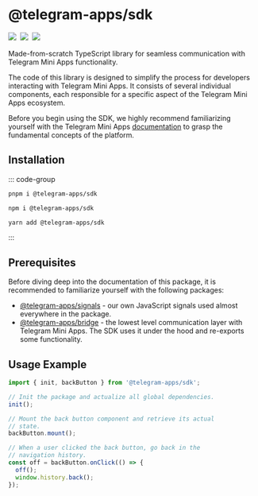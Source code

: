 # @telegram-apps/sdk

<p style="display: flex; gap: 8px; min-height: 20px">
  <a href="https://npmjs.com/package/@telegram-apps/sdk">
    <img src="https://img.shields.io/npm/v/@telegram-apps/sdk?logo=npm"/>
  </a>
  <img src="https://img.shields.io/bundlephobia/minzip/@telegram-apps/sdk"/>
  <a href="https://github.com/Telegram-Mini-Apps/telegram-apps/tree/master/packages/sdk">
    <img src="https://img.shields.io/badge/source-black?logo=github"/>
  </a>
</p>

Made-from-scratch TypeScript library for seamless communication with Telegram Mini Apps
functionality.

The code of this library is designed to simplify the process for developers interacting with
Telegram Mini Apps. It consists of several individual components, each responsible for a specific
aspect of the Telegram Mini Apps ecosystem.

Before you begin using the SDK, we highly recommend familiarizing yourself with the Telegram Mini
Apps [documentation](../../platform/about.md) to grasp the fundamental concepts of the platform.

## Installation

::: code-group

```bash [pnpm]
pnpm i @telegram-apps/sdk
```

```bash [npm]
npm i @telegram-apps/sdk
```

```bash [yarn]
yarn add @telegram-apps/sdk
```

:::

## Prerequisites

Before diving deep into the documentation of this package, it is recommended to familiarize
yourself with the following packages:

- [@telegram-apps/signals](../telegram-apps-signals.md) - our own JavaScript signals used almost
  everywhere in the package.
- [@telegram-apps/bridge](../telegram-apps-bridge.md) - the lowest level communication layer with
  Telegram Mini Apps. The SDK uses it under the hood and re-exports some functionality.

## Usage Example

```ts
import { init, backButton } from '@telegram-apps/sdk';

// Init the package and actualize all global dependencies.
init();

// Mount the back button component and retrieve its actual
// state.
backButton.mount();

// When a user clicked the back button, go back in the
// navigation history.
const off = backButton.onClick(() => {
  off();
  window.history.back();
});
```